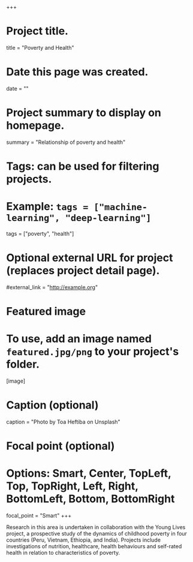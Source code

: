 +++
# Project title.
title = "Poverty and Health"

# Date this page was created.
date = ""

# Project summary to display on homepage.
summary = "Relationship of poverty and health"

# Tags: can be used for filtering projects.
# Example: `tags = ["machine-learning", "deep-learning"]`
tags = ["poverty", "health"]

# Optional external URL for project (replaces project detail page).
#external_link = "http://example.org"

# Featured image
# To use, add an image named `featured.jpg/png` to your project's folder. 
[image]
  # Caption (optional)
  caption = "Photo by Toa Heftiba on Unsplash"

  # Focal point (optional)
  # Options: Smart, Center, TopLeft, Top, TopRight, Left, Right, BottomLeft, Bottom, BottomRight
  focal_point = "Smart"
+++

Research in this area is undertaken in collaboration with the Young Lives project, a prospective study of the dynamics of childhood poverty in four countries (Peru, Vietnam, Ethiopia, and India).  Projects include investigations of nutrition, healthcare, health behaviours and self-rated health in relation to characteristics of poverty. 